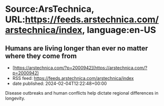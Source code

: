 # Source:ArsTechnica, URL:https://feeds.arstechnica.com/arstechnica/index, language:en-US

## Humans are living longer than ever no matter where they come from
 - [https://arstechnica.com/?p=2000942](https://arstechnica.com/?p=2000942)
 - RSS feed: https://feeds.arstechnica.com/arstechnica/index
 - date published: 2024-02-04T12:22:48+00:00

Disease outbreaks and human conflicts help dictate regional differences in longevity.

